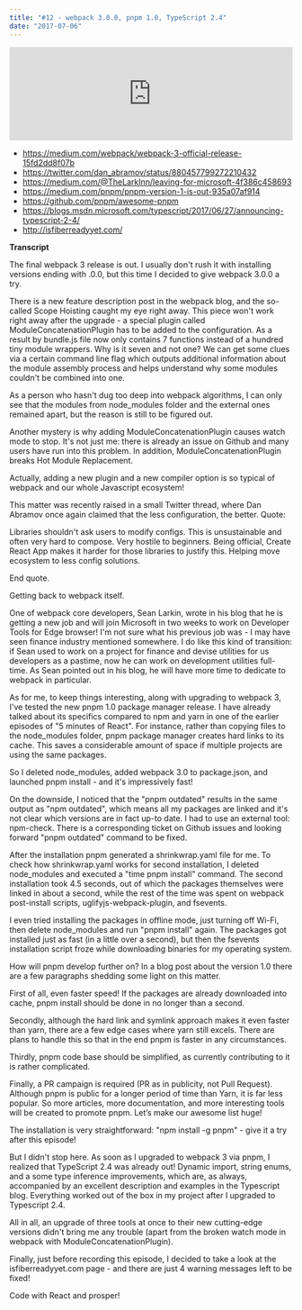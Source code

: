 ```yaml
---
title: "#12 - webpack 3.0.0, pnpm 1.0, TypeScript 2.4"
date: "2017-07-06"
---
```


<iframe width="100%" height="166" scrolling="no" frameborder="no" src="https://w.soundcloud.com/player/?url=https%3A//api.soundcloud.com/tracks/331989237&amp;color=ff5500&amp;auto_play=false&amp;hide_related=false&amp;show_comments=true&amp;show_user=true&amp;show_reposts=false"></iframe>

- https://medium.com/webpack/webpack-3-official-release-15fd2dd8f07b
- https://twitter.com/dan_abramov/status/880457799272210432
- https://medium.com/@TheLarkInn/leaving-for-microsoft-4f386c458693
- https://medium.com/pnpm/pnpm-version-1-is-out-935a07af914
- https://github.com/pnpm/awesome-pnpm
- https://blogs.msdn.microsoft.com/typescript/2017/06/27/announcing-typescript-2-4/
- http://isfiberreadyyet.com/


<!-- end -->
**Transcript**

The final webpack 3 release is out. I usually don't rush it with installing versions ending with .0.0, but this time I decided to give webpack 3.0.0 a try.
 
There is a new feature description post in the webpack blog, and the so-called Scope Hoisting caught my eye right away. This piece won't work right away after the upgrade - a special plugin called ModuleConcatenationPlugin has to be added to the configuration. As a result by bundle.js file now only contains 7 functions instead of a hundred tiny module wrappers. Why is it seven and not one? We can get some clues via a certain command line flag which outputs additional information about the module assembly process and helps understand why some modules couldn't be combined into one.
 
As a person who hasn't dug too deep into webpack algorithms, I can only see that the modules from node_modules folder and the external ones remained apart, but the reason is still to be figured out.
 
Another mystery is why adding ModuleConcatenationPlugin causes watch mode to stop. It's not just me: there is already an issue on Github and many users have run into this problem. In addition, ModuleConcatenationPlugin breaks Hot Module Replacement. 
 
Actually, adding a new plugin and a new compiler option is so typical of webpack and our whole Javascript ecosystem!
 
This matter was recently raised in a small Twitter thread, where Dan Abramov once again claimed that the less configuration, the better.
Quote:

Libraries shouldn't ask users to modify configs. This is unsustainable and often very hard to compose. Very hostile to beginners.
Being official, Create React App makes it harder for those libraries to justify this. Helping move ecosystem to less config solutions.

End quote.

 
Getting back to webpack itself.
 
One of webpack core developers, Sean Larkin, wrote in his blog that he is getting a new job and will join Microsoft in two weeks to work on Developer Tools for Edge browser! I'm not sure what his previous job was - I may have seen finance industry mentioned somewhere. I do like this kind of transition: if Sean used to work on a project for finance and devise utilities for us developers as a pastime, now he can work on development utilities full-time. As Sean pointed out in his blog, he will have more time to dedicate to webpack in particular.
 
As for me, to keep things interesting, along with upgrading to webpack 3, I've tested the new pnpm 1.0 package manager release. I have already talked about its specifics compared to npm and yarn in one of the earlier episodes of "5 minutes of React". For instance, rather than copying files to the node_modules folder, pnpm package manager creates hard links to its cache. This saves a considerable amount of space if multiple projects are using the same packages.
 
So I deleted node_modules, added webpack 3.0 to package.json, and launched pnpm install - and it's impressively fast!
 
On the downside, I noticed that the "pnpm outdated" results in the same output as "npm outdated", which means all my packages are linked and it's not clear which versions are in fact up-to date.
I had to use an external tool: npm-check.
There is a corresponding ticket on Github issues and looking forward "pnpm outdated" command to be fixed.
 
After the installation pnpm generated a shrinkwrap.yaml file for me. To check how shrinkwrap.yaml works for second installation, I deleted node_modules and executed a "time pnpm install" command. The second installation took 4.5 seconds, out of which the packages themselves were linked in about a second, while the rest of the time was spent on webpack post-install scripts, uglifyjs-webpack-plugin, and fsevents.
 
I even tried installing the packages in offline mode, just turning off Wi-Fi, then delete node_modules and run "pnpm install" again. The packages got installed just as fast (in a little over a second), but then the fsevents installation script froze while downloading binaries for my operating system.
 
How will pnpm develop further on? In a blog post about the version 1.0 there are a few paragraphs shedding some light on this matter.
 
First of all, even faster speed! If the packages are already downloaded into cache, pnpm install should be done in no longer than a second.
 
Secondly, although the hard link and symlink approach makes it even faster than yarn, there are a few edge cases where yarn still excels. There are plans to handle this so that in the end pnpm is faster in any circumstances.    
 
Thirdly, pnpm code base should be simplified, as currently contributing to it is rather complicated.
 
Finally, a PR campaign is required (PR as in publicity, not Pull Request). Although pnpm is public for a longer period of time than Yarn, it is far less popular. So more articles, more documentation, and more interesting tools will be created to promote pnpm. Let’s make our awesome list huge!
 
The installation is very straightforward: "npm install -g pnpm" - give it a try after this episode!
 
But I didn't stop here. As soon as I upgraded to webpack 3 via pnpm, I realized that TypeScript 2.4 was already out! Dynamic import, string enums, and a some type inference improvements, which are, as always, accompanied by an excellent description and examples in the Typescript blog. Everything worked out of the box in my project after I upgraded to Typescript 2.4.
 
All in all, an upgrade of three tools at once to their new cutting-edge versions didn't bring me any trouble (apart from the broken watch mode in webpack with ModuleConcatenationPlugin). 
 
Finally, just before recording this episode, I decided to take a look at the isfiberreadyyet.com page - and there are just 4 warning messages left to be fixed! 
 
Code with React and prosper!
 
